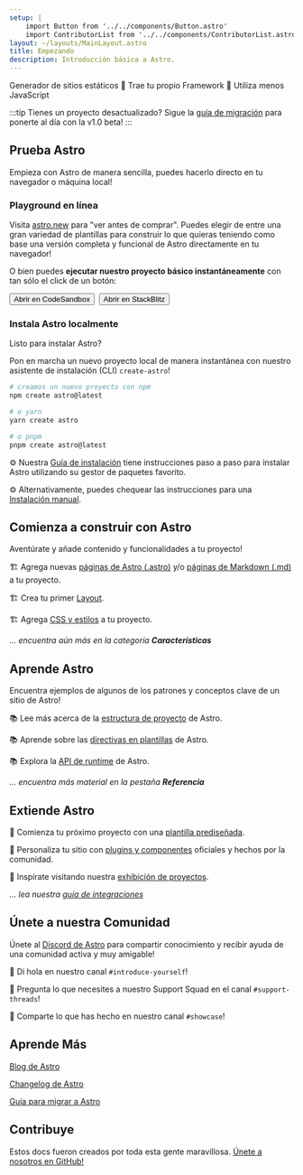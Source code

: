 ```yaml
---
setup: |
    import Button from '../../components/Button.astro'
    import ContributorList from '../../components/ContributorList.astro'
layout: ~/layouts/MainLayout.astro
title: Empezando
description: Introducción básica a Astro.
---
```

Generador de sitios estáticos  🚀  Trae tu propio Framework  🚀  Utiliza menos JavaScript

:::tip
Tienes un proyecto desactualizado? Sigue la [guía de migración](/es/migrate/) para ponerte al día con la v1.0 beta!
:::


## Prueba Astro

Empieza con Astro de manera sencilla, puedes hacerlo directo en tu navegador o máquina local!

### Playground en línea

Visita [astro.new](https://astro.new) para "ver antes de comprar". Puedes elegir de entre una gran variedad de plantillas para construir lo que quieras teniendo como base una versión completa y funcional de Astro directamente en tu navegador!

O bien puedes **ejecutar nuestro proyecto básico instantáneamente** con tan sólo el click de un botón:

<div style="display: flex; flex-wrap: wrap; gap: 0.5rem;">
    <Button href="https://astro.new/basics?on=codesandbox">Abrir en CodeSandbox</Button>
    <Button href="https://astro.new/basics?on=stackblitz">Abrir en StackBlitz</Button>
</div>

### Instala Astro localmente

Listo para instalar Astro?

Pon en marcha un nuevo proyecto local de manera instantánea con nuestro asistente de instalación (CLI) `create-astro`! 

```bash
# creamos un nuevo proyecto con npm
npm create astro@latest

# o yarn
yarn create astro

# o pnpm
pnpm create astro@latest
```

⚙️ Nuestra [Guía de instalación](/es/install/auto/) tiene instrucciones paso a paso para instalar Astro utilizando su gestor de paquetes favorito.

⚙️ Alternativamente, puedes chequear las instrucciones para una [Instalación manual](/es/install/manual/).


## Comienza a construir con Astro

Aventúrate y añade contenido y funcionalidades a tu proyecto!

🏗️ Agrega nuevas [páginas de Astro (.astro)](/es/core-concepts/astro-pages/) y/o [páginas de Markdown (.md)](/es/guides/markdown-content/) a tu proyecto.

🏗️ Crea tu primer [Layout](/es/core-concepts/layouts/).

🏗️ Agrega [CSS y estilos](/es/guides/styling/) a tu proyecto. 

*... encuentra aún más en la categoría **Características***


## Aprende Astro

Encuentra ejemplos de algunos de los patrones y conceptos clave de un sitio de Astro!

📚 Lee más acerca de la [estructura de proyecto](/es/core-concepts/project-structure/) de Astro.

📚 Aprende sobre las [directivas en plantillas](/es/reference/directives-reference/) de Astro.

📚 Explora la [API de runtime](/es/reference/api-reference/) de Astro.

*... encuentra más material en la pestaña **Referencia***


## Extiende Astro

🧰 Comienza tu próximo proyecto con una [plantilla prediseñada](https://astro.build/themes).

🧰 Personaliza tu sitio con [plugins y componentes](https://astro.build/integrations/) oficiales y hechos por la comunidad.

🧰 Inspírate visitando nuestra [exhibición de proyectos](https://astro.build/showcase).

*... lea nuestra [guía de integraciones](/es/guides/integrations-guide/)*


## Únete a nuestra Comunidad

Únete al [Discord de Astro](https://astro.build/chat) para compartir conocimiento y recibir ayuda de una comunidad activa y muy amigable!

💬 Di hola en nuestro canal `#introduce-yourself`!

💬 Pregunta lo que necesites a nuestro Support Squad en el canal `#support-threads`!

💬 Comparte lo que has hecho en nuestro canal `#showcase`!


## Aprende Más

[Blog de Astro](https://astro.build/blog/)

[Changelog de Astro](https://github.com/withastro/astro/blob/main/packages/astro/CHANGELOG.md)

[Guía para migrar a Astro](/es/migrate/)


## Contribuye

Estos docs fueron creados por toda esta gente maravillosa. [Únete a nosotros en GitHub!](https://github.com/withastro/docs)

<ContributorList githubRepo="withastro/docs" />
